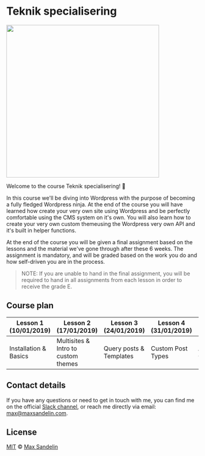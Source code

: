 # Teknik specialisering
<img src="https://camo.githubusercontent.com/1bd87e4318066c543e969888a9e7f0f88f7c74ff/68747470733a2f2f732e772e6f72672f7374796c652f696d616765732f61626f75742f576f726450726573732d6c6f676f747970652d616c7465726e61746976652e706e67" width="400">

Welcome to the course Teknik specialisering! 🙌

In this course we'll be diving into Wordpress with the purpose of becoming a fully fledged Wordpress ninja. At the end of the course you will have learned how create your very own site using Wordpress and be perfectly comfortable using the CMS system on it's own. You will also learn how to create your very own custom themeusing the Wordpress very own API and it's built in helper functions.

At the end of the course you will be given a final assignment based on the lessons and the material we've gone through after these 6 weeks. The assignment is mandatory, and will be graded based on the work you do and how self-driven you are in the process.

> NOTE: If you are unable to hand in the final assignment, you will be required to hand in all assignments from each lesson in order to receive the grade E.

## Course plan

| Lesson 1 (10/01/2019) | Lesson 2 (17/01/2019)               | Lesson 3 (24/01/2019)   | Lesson 4 (31/01/2019) | Lesson 5 (07/02/2019)  | Lesson 6 (14/02/2019) |
| --------------------- | ----------------------------------- | ----------------------- | --------------------- | ---------------------- | --------------------- |
| Installation & Basics | Multisites & Intro to custom themes | Query posts & Templates | Custom Post Types     | Advanced Custom Fields | Final assignment      |

## Contact details
If you have any questions or need to get in touch with me, you can find me on the official [Slack channel](https://sw-molndal.slack.com), or reach me directly via email: [max@maxsandelin.com](mailto:max@maxsandelin.com).

## License
[MIT](LICENSE) © [Max Sandelin](https://github.com/themaxsandelin)